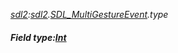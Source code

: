 _[sdl2](../../modules/sdl2/sdl2-module.md):[sdl2](../../modules/sdl2/sdl2-module.md).[SDL\_MultiGestureEvent](../../modules/sdl2/sdl2-sdl_multigestureevent.md).type_
##### Field type:[Int](../../modules/wonkey/wonkey-types-int.md)
